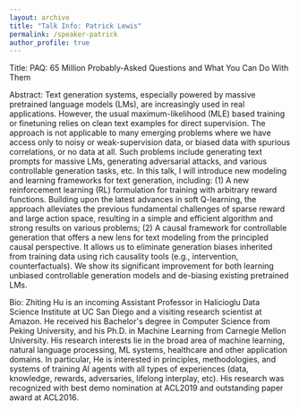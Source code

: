 ```yaml
---
layout: archive
title: "Talk Info: Patrick Lewis"
permalink: /speaker-patrick
author_profile: true
---
```


Title:
PAQ: 65 Million Probably-Asked Questions and What You Can Do With Them

Abstract:
Text generation systems, especially powered by massive pretrained language models (LMs), are increasingly used in real applications. However, the usual maximum-likelihood (MLE) based training or finetuning relies on clean text examples for direct supervision. The approach is not applicable to many emerging problems where we have access only to noisy or weak-supervision data, or biased data with spurious correlations, or no data at all. Such problems include generating text prompts for massive LMs, generating adversarial attacks, and various controllable generation tasks, etc. In this talk, I will introduce new modeling and learning frameworks for text generation, including: (1) A new reinforcement learning (RL) formulation for training with arbitrary reward functions. Building upon the latest advances in soft Q-learning, the approach alleviates the previous fundamental challenges of sparse reward and large action space, resulting in a simple and efficient algorithm and strong results on various problems; (2) A causal framework for controllable generation that offers a new lens for text modeling from the principled causal perspective. It allows us to eliminate generation biases inherited from training data using rich causality tools (e.g., intervention, counterfactuals). We show its significant improvement for both learning unbiased controllable generation models and de-biasing existing pretrained LMs. 
 
Bio:
Zhiting Hu is an incoming Assistant Professor in Halicioglu Data Science Institute at UC San Diego and a visiting research scientist at Amazon. He received his Bachelor's degree in Computer Science from Peking University, and his Ph.D. in Machine Learning from Carnegie Mellon University. His research interests lie in the broad area of machine learning, natural language processing, ML systems, healthcare and other application domains. In particular, He is interested in principles, methodologies, and systems of training AI agents with all types of experiences (data, knowledge, rewards, adversaries, lifelong interplay, etc). His research was recognized with best demo nomination at ACL2019 and outstanding paper award at ACL2016.


